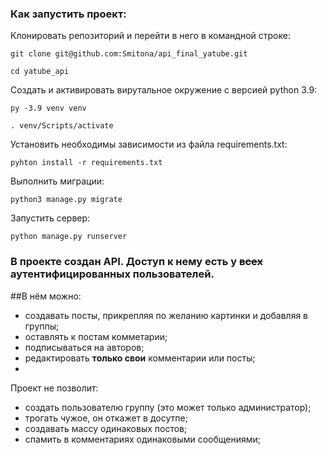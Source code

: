 ### Как запустить проект:

Клонировать репозиторий и перейти в него в командной строке:
```
git clone git@github.com:Smitona/api_final_yatube.git
```
```
cd yatube_api
```

Создать и активировать вирутальное окружение с версией python 3.9:
```
py -3.9 venv venv
```

```
. venv/Scripts/activate
```

Установить необходимы зависимости из файла requirements.txt:
```
pyhton install -r requirements.txt
```

Выполнить миграции:
```
python3 manage.py migrate
```
Запустить сервер:

```
python manage.py runserver
```


### В проекте создан API. Доступ к нему есть у ~~всех~~ аутентифицированных пользователей.
##В нём можно: 
- создавать посты, прикрепляя по желанию картинки и добавляя в группы;
- оставлять к постам комметарии;
- подписываться на авторов;
- редактировать **только свои** комментарии или посты;
- 

Проект не позволит:
* создать пользователю группу (это может только администратор);
* трогать чужое, он откажет в досутпе;
* создавать массу одинаковых постов;
* спамить в комментариях одинаковыми сообщениями;
